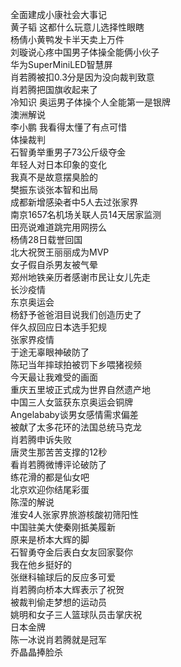 全面建成小康社会大事记  
黄子韬 这都什么玩意儿选择性眼瞎  
杨倩小黄鸭发卡半天卖上万件  
刘璇说心疼中国男子体操全能俩小伙子  
华为SuperMiniLED智慧屏  
肖若腾被扣0.3分是因为没向裁判致意  
肖若腾把国旗收起来了  
冷知识 奥运男子体操个人全能第一是银牌  
澳洲解说  
李小鹏 我看得太懂了有点可惜  
体操裁判  
石智勇举重男子73公斤级夺金  
年轻人对日本印象的变化  
我真不是故意摆臭脸的  
樊振东谈张本智和出局  
成都新增感染者中5人去过张家界  
南京1657名机场关联人员14天居家监测  
田亮说难道跳完用网捞么  
杨倩28日载誉回国  
北大祝贺王丽丽成为MVP  
女子假自杀男友被气晕  
郑州地铁亲历者感谢市民让女儿先走  
长沙疫情  
东京奥运会  
杨舒予爸爸泪目说我们创造历史了  
伴久叔回应日本选手犯规  
张家界疫情  
于途无辜眼神破防了  
陈玘当年摔球拍被罚下乡喂猪视频  
今天最让我难受的画面  
重庆五里坡正式成为世界自然遗产地  
中国三人女篮获东京奥运会铜牌  
Angelababy谈男女感情需求偏差  
被献了太多花环的法国总统马克龙  
肖若腾申诉失败  
唐灵生那苦苦支撑的12秒  
看肖若腾微博评论破防了  
练花滑的都是仙女吧  
北京欢迎你结尾彩蛋  
陈滢的解说  
淮安4人张家界旅游核酸初筛阳性  
中国驻美大使秦刚抵美履新  
原来是桥本大辉的脚  
石智勇夺金后表白女友回家娶你  
我在他乡挺好的  
张继科输球后的反应多可爱  
肖若腾向桥本大辉表示了祝贺  
被裁判偷走梦想的运动员  
姚明和女子三人篮球队员击掌庆祝  
日本金牌  
陈一冰说肖若腾就是冠军  
乔晶晶捧脸杀  
